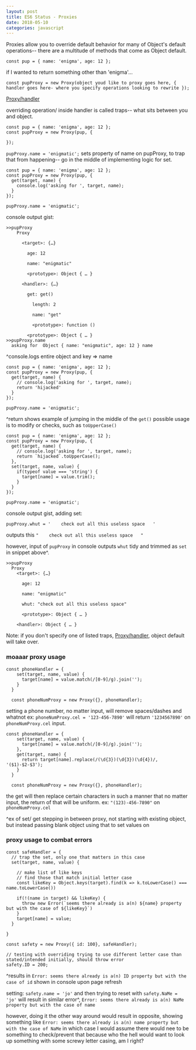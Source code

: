 ```yaml
---
layout: post
title: ES6 Status - Proxies
date: 2018-05-10
categories: javascript
---
```

Proxies allow you to override default behavior for many of Object's default operations-- there are a multitude of methods that come as Object default.

`const pup = { name: 'enigma', age: 12 };`

if I wanted to return something other than 'enigma'...

`const pupProxy = new Proxy(object youd like to proxy goes here, {
  handler goes here- where you specify operations looking to rewrite
});`

[Proxy/handler](https://developer.mozilla.org/en-US/docs/Web/JavaScript/Reference/Global_Objects/Proxy/handler)

overriding operation/ inside handler is called traps-- what sits between you and object.

```
const pup = { name: 'enigma', age: 12 };
const pupProxy = new Proxy(pup, {
	
});
```
`pupProxy.name = 'enigmatic';` sets property of name on pupProxy, to trap that from happening-- go in the middle of implementing logic for set.

```
const pup = { name: 'enigma', age: 12 };
const pupProxy = new Proxy(pup, {
  get(target, name) {
    console.log('asking for ', target, name);
  }	
});

pupProxy.name = 'enigmatic';

```

console output gist:
```
>>pupProxy
    Proxy
    ​
      <target>: {…}
      ​​
        age: 12
        ​​
        name: "enigmatic"
        ​​
        <prototype>: Object { … }
      ​
      <handler>: {…}
      ​​
        get: get()
        ​​​
          length: 2
          ​​​
          name: "get"
          ​​​
          <prototype>: function ()
          ​​
        <prototype>: Object { … }
>>pupProxy.name
  asking for  Object { name: "enigmatic", age: 12 } name

```
^console.logs entire object and key => name

```
const pup = { name: 'enigma', age: 12 };
const pupProxy = new Proxy(pup, {
  get(target, name) {
    // console.log('asking for ', target, name);
    return 'hijacked'
  } 
});

pupProxy.name = 'enigmatic';

```
^return shows example of jumping in the middle of the `get()` possible usage is to modify or checks, such as `toUpperCase()`

```
const pup = { name: 'enigma', age: 12 };
const pupProxy = new Proxy(pup, {
  get(target, name) {
    // console.log('asking for ', target, name);
    return `hijacked`.toUpperCase();
  },
  set(target, name, value) {
    if(typeof value === 'string') {
      target[name] = value.trim();
    }
  }
});

pupProxy.name = 'enigmatic';

```

console output gist, adding set:

`pupProxy.whut = '    check out all this useless space   '`

outputs this `"    check out all this useless space   "`

however, input of `pupProxy` in console outputs `whut` tidy and trimmed as `set` in snippet above^. 
```
>>pupProxy
  Proxy
    <target>: {…}
    ​​
      age: 12
      ​​
      name: "enigmatic"
      ​​
      whut: "check out all this useless space"
      ​​
      <prototype>: Object { … }
    ​
    <handler>: Object { … }
```

Note: if you don't specify one of listed traps, [Proxy/handler](https://developer.mozilla.org/en-US/docs/Web/JavaScript/Reference/Global_Objects/Proxy/handler), object default will take over.

### moaaar proxy usage

```
const phoneHandler = {
    set(target, name, value) {
      target[name] = value.match(/[0-9]/g).join('');
    }
  }

  const phoneNumProxy = new Proxy({}, phoneHandler);

```
setting a phone number, no matter input, will remove spaces/dashes and whatnot
ex: `phoneNumProxy.cel = '123-456-7890'` will return `'1234567890'` on `phoneNumProxy.cel` input.

```
const phoneHandler = {
    set(target, name, value) {
      target[name] = value.match(/[0-9]/g).join('');
    }, 
    get(target, name) {
      return target[name].replace(/(\d{3})(\d{3})(\d{4})/, '($1)-$2-$3');
    }
  }

  const phoneNumProxy = new Proxy({}, phoneHandler);

```
the get will then replace certain characters in such a manner that no matter input, the return of that will be uniform. ex: `"(123)-456-7890"` on `phoneNumProxy.cel`

^ex of set/ get stepping in between proxy, not starting with existing object, but instead passing blank object using that to set values on

### proxy usage to combat errors

```
const safeHandler = {
  // trap the set, only one that matters in this case
  set(target, name, value) {
    
    // make list of like keys
    // find those that match initial letter case
    const likeKey = Object.keys(target).find(k => k.toLowerCase() === name.toLowerCase())

    if(!(name in target) && likeKey) {
      throw new Error(`seems there already is a(n) ${name} property but with the case of ${likeKey}`)
    }
    target[name] = value;
  }

}

const safety = new Proxy({ id: 100}, safeHandler);

// testing with overriding trying to use different letter case than stated/intended initially, should throw error
safety.ID = 200;

```
^results in `Error: seems there already is a(n) ID property but with the case of id` shown in console upon page refresh

setting: `safety.name = 'jo'` and then trying to reset with `safety.NaMe = 'jo'` will result in similar error^, `Error: seems there already is a(n) NaMe property but with the case of name`

however, doing it the other way around would result in opposite, showing something like `Error: seems there already is a(n) name property but with the case of NaMe` in which case I would assume there would nee to be something to check/prevent that because who the hell would want to look up something with some screwy letter casing, am I right?
